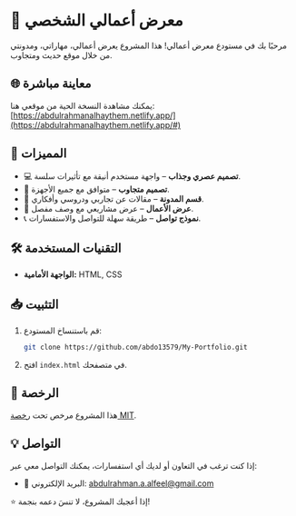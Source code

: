 # 📁 معرض أعمالي الشخصي

مرحبًا بك في مستودع معرض أعمالي! هذا المشروع يعرض أعمالي، مهاراتي، ومدونتي من خلال موقع حديث ومتجاوب.

## 🌐 معاينة مباشرة
يمكنك مشاهدة النسخة الحية من موقعي هنا: [https://abdulrahmanalhaythem.netlify.app/](https://abdulrahmanalhaythem.netlify.app/#)

## 🚀 المميزات
- 💻 **تصميم عصري وجذاب** – واجهة مستخدم أنيقة مع تأثيرات سلسة.
- 📱 **تصميم متجاوب** – متوافق مع جميع الأجهزة.
- 📝 **قسم المدونة** – مقالات عن تجاربي ودروسي وأفكاري.
- 📂 **عرض الأعمال** – عرض مشاريعي مع وصف مفصل.
- 📞 **نموذج تواصل** – طريقة سهلة للتواصل والاستفسارات.

## 🛠️ التقنيات المستخدمة
- **الواجهة الأمامية:** HTML, CSS

## 📥 التثبيت
1. قم باستنساخ المستودع:
   ```sh
   git clone https://github.com/abdo13579/My-Portfolio.git
   ```
2. افتح `index.html` في متصفحك.

## 📄 الرخصة
هذا المشروع مرخص تحت [رخصة MIT](LICENSE).

## 💡 التواصل
إذا كنت ترغب في التعاون أو لديك أي استفسارات، يمكنك التواصل معي عبر:
- 📧 البريد الإلكتروني: abdulrahman.a.alfeel@gmail.com

⭐ إذا أعجبك المشروع، لا تنسَ دعمه بنجمة!
